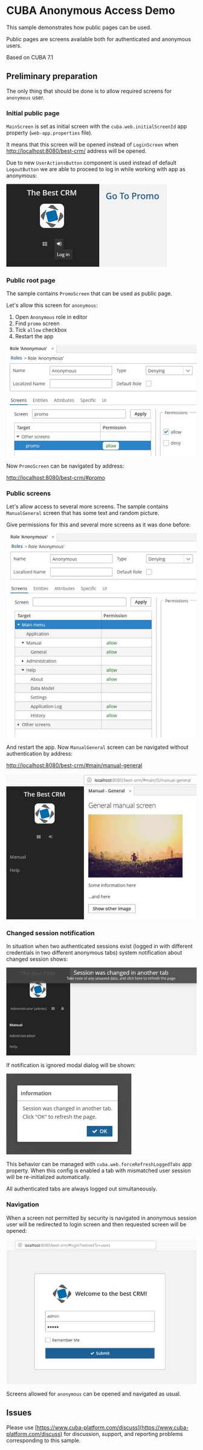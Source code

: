 # CUBA Anonymous Access Demo

This sample demonstrates how public pages can be used.

Public pages are screens available both for authenticated and anonymous
users.

Based on CUBA 7.1

## Preliminary preparation

The only thing that should be done is to allow required screens for
`anonymous` user.

### Initial public page

`MainScreen` is set as initial screen with  the `cuba.web.initialScreenId`
app property (`web-app.properties` file).

It means that this screen will be opened instead of `LoginScreen` when
[http://localhost:8080/best-crm/](http://localhost:8080/best-crm/) address
will be opened.

Due to new `UserActionsButton` component is used instead of default
`LogoutButton` we are able to proceed to log in while working with app
as anonymous:

![UserActionsButton Login](./img/user-actions-button-login.jpg)

### Public root page

The sample contains `PromoScreen` that can be used as public page.

Let's allow this screen for `anonymous`:

1. Open `Anonymous` role in editor
2. Find `promo` screen
3. Tick `allow` checkbox
4. Restart the app

![Allow Promo screen](./img/allow-promo.jpg)

Now `PromoScreen` can be navigated by address:

[http://localhost:8080/best-crm/#promo](http://localhost:8080/best-crm/#promo)

### Public screens

Let's allow access to several more screens. The sample contains
`ManualGeneral` screen that has some text and random picture.

Give permissions for this and several more screens as it was done before:

![Allow screens](./img/allow-screens.jpg)

And restart the app. Now `ManualGeneral` screen can be navigated without
authentication by address:

[http://localhost:8080/best-crm/#main/manual-general](http://localhost:8080/best-crm/#main/manual-general)

![Navigate ManualGeneral](./img/navigate-manual-general.jpg)

### Changed session notification

In situation when two authenticated sessions exist (logged in with 
different credentials in two different anonymous tabs) system notification
about changed session shows:

![Changed session notification](./img/changed-session-notification.jpg)

If notification is ignored modal dialog will be shown:

![Changed session dialog](./img/changed-session-dialog.jpg)

This behavior can be managed with `cuba.web.forceRefreshLoggedTabs` app
property. When this config is enabled a tab with mismatched user
session will be re-initialized automatically.

All authenticated tabs are always logged out simultaneously.

### Navigation

When a screen not permitted by security is navigated in anonymous
session user will be redirected to login screen and then requested
screen will be opened:

![Redirect to Login screen](./img/redirect.jpg)

Screens allowed for `anonymous` can be opened and navigated as usual.

## Issues

Please use [https://www.cuba-platform.com/discuss](https://www.cuba-platform.com/discuss)
for discussion, support, and reporting problems corresponding to this
sample.